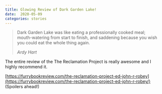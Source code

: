 ```yaml
---
title: Glowing Review of Dark Garden Lake!
date:  2020-05-09
categories: stories
---
```


> Dark Garden Lake was like eating a professionally cooked meal; mouth-watering from start to finish, and saddening because you wish you could eat the whole thing again.
>
> <cite>Ardy Hart</cite>

The entire review of the The Reclamation Project is really awesome and I highly recommend it.

[https://furrybookreview.com/the-reclamation-project-ed-john-r-robey](https://furrybookreview.com/the-reclamation-project-ed-john-r-robey/) (Spoilers ahead!)